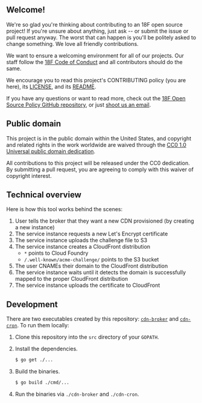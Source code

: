 ## Welcome!

We're so glad you're thinking about contributing to an 18F open source project! If you're unsure about anything, just ask -- or submit the issue or pull request anyway. The worst that can happen is you'll be politely asked to change something. We love all friendly contributions.

We want to ensure a welcoming environment for all of our projects. Our staff follow the [18F Code of Conduct](https://github.com/18F/code-of-conduct/blob/master/code-of-conduct.md) and all contributors should do the same.

We encourage you to read this project's CONTRIBUTING policy (you are here), its [LICENSE](LICENSE.md), and its [README](README.md).

If you have any questions or want to read more, check out the [18F Open Source Policy GitHub repository]( https://github.com/18f/open-source-policy), or just [shoot us an email](mailto:18f@gsa.gov).

## Public domain

This project is in the public domain within the United States, and
copyright and related rights in the work worldwide are waived through
the [CC0 1.0 Universal public domain dedication](https://creativecommons.org/publicdomain/zero/1.0/).

All contributions to this project will be released under the CC0
dedication. By submitting a pull request, you are agreeing to comply
with this waiver of copyright interest.

## Technical overview

Here is how this tool works behind the scenes:

1. User tells the broker that they want a new CDN provisioned (by creating a new instance)
1. The service instance requests a new Let's Encrypt certificate
1. The service instance uploads the challenge file to S3
1. The service instance creates a CloudFront distribution
    * `*` points to Cloud Foundry
    * `/.well-known/acme-challenge/` points to the S3 bucket
1. The user CNAMEs their domain to the CloudFront distribution
1. The service instance waits until it detects the domain is successfully mapped to the proper CloudFront distribution
1. The service instance uploads the certificate to CloudFront

## Development

There are two executables created by this repository: [`cdn-broker`](cmd/cdn-broker/) and [`cdn-cron`](cmd/cdn-cron/). To run them locally:

1. Clone this repository into the `src` directory of your `GOPATH`.
1. Install the dependencies.

    ```bash
    $ go get ./...
    ```

1. Build the binaries.

    ```bash
    $ go build ./cmd/...
    ```

1. Run the binaries via `./cdn-broker` and `./cdn-cron`.
